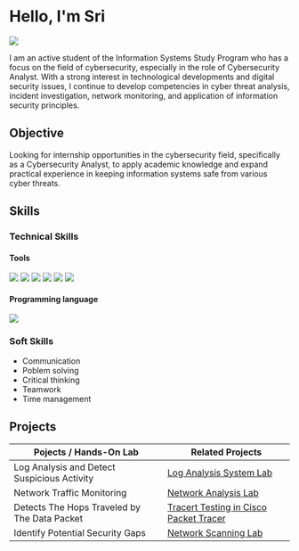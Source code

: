 # Hello, I'm Sri
<a href="https://linkedin.com/in/sri-septina-marpaung"><img src="https://img.shields.io/badge/-LinkedIn-0072b1?&style=for-the-badge&logo=linkedin&logoColor=white" /></a>


I am an active student of the Information Systems Study Program who has a focus on the field of cybersecurity, especially in the role of Cybersecurity Analyst. With a strong interest in technological developments and digital security issues, I continue to develop competencies in cyber threat analysis, incident investigation, network monitoring, and application of information security principles.

## Objective

Looking for internship opportunities in the cybersecurity field, specifically as a Cybersecurity Analyst, to apply academic knowledge and expand practical experience in keeping information systems safe from various cyber threats.

## Skills

### Technical Skills
#### Tools
<div>
    <img src="https://img.shields.io/badge/-Windows%20Event%20Viewer-1679A7?&style=for-the-badge" />
    <img src="https://img.shields.io/badge/-Wireshark-1679A7?&style=for-the-badge&logo=Wireshark&logoColor=white" />
    <img src="https://img.shields.io/badge/-Traceroute-1679A7?&style=for-the-badge" />
    <img src="https://img.shields.io/badge/-Nmap-1679A7?&style=for-the-badge" />
    <img src="https://img.shields.io/badge/-VirtualBox-1679A7?&style=for-the-badge" />
    <img src="https://img.shields.io/badge/-Cisco%20Packet%20Tracer-1679A7?&style=for-the-badge" />
</div>

#### Programming language
<div>
    <img src="https://img.shields.io/badge/-JavaScript-F7DF1E?&style=for-the-badge&logo=javascript&logoColor=black" />
</div>

### Soft Skills
- Communication
- Poblem solving
- Critical thinking
- Teamwork
- Time management

## Projects

| Pojects / Hands-On Lab                        | Related Projects                                                          |
| ----------------------------------------------|---------------------------------------------------------------------------|
| Log Analysis and Detect Suspicious Activity   | <a href="https://github.com/srii-10/Log-Analysis-System-Lab/blob/main/README.md">Log Analysis System Lab</a> |
| Network Traffic Monitoring                    | <a href="https://github.com/srii-10/Network-Analysis-Lab/blob/main/README.md">Network Analysis Lab</a>                      |
| Detects The Hops Traveled by The Data Packet  | <a href="https://github.com/srii-10/Tracert-Testing-in-Cisco-Packet-Tracer/blob/main/README.md">Tracert Testing in Cisco Packet Tracer</a>    |
| Identify Potential Security Gaps              | <a href="https://github.com/srii-10/nmap-lab/blob/main/README.md">Network Scanning Lab</a> |
